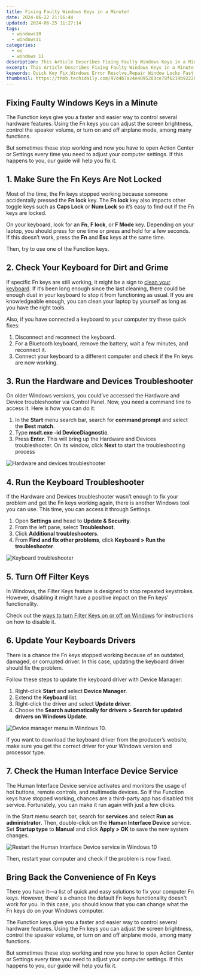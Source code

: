 ```yaml
---
title: Fixing Faulty Windows Keys in a Minute!
date: 2024-06-22 21:56:44
updated: 2024-06-25 11:27:14
tags:
  - windows10
  - windows11
categories:
  - os
  - windows 11
description: This Article Describes Fixing Faulty Windows Keys in a Minute!
excerpt: This Article Describes Fixing Faulty Windows Keys in a Minute!
keywords: Quick Key Fix,Windows Error Resolve,Repair Window Locks Fast,Faulty Keys Solution,Instant Key Correction,Minute Keyboard Mend,Efficient Key Repair
thumbnail: https://thmb.techidaily.com/97d4b7a24e4095203ce78f6219b92226bf67916637140e7062297e96c3a2c8b5.jpg
---
```


## Fixing Faulty Windows Keys in a Minute

 The Function keys give you a faster and easier way to control several hardware features. Using the Fn keys you can adjust the screen brightness, control the speaker volume, or turn on and off airplane mode, among many functions.

 But sometimes these stop working and now you have to open Action Center or Settings every time you need to adjust your computer settings. If this happens to you, our guide will help you fix it.

## 1\. Make Sure the Fn Keys Are Not Locked

 Most of the time, the Fn keys stopped working because someone accidentally pressed the **Fn lock** key. The **Fn lock** key also impacts other toggle keys such as **Caps Lock** or **Num Lock** so it’s easy to find out if the Fn keys are locked.

 On your keyboard, look for an **Fn**, **F lock**, or **F Mode** key. Depending on your laptop, you should press for one time or press and hold for a few seconds. If this doesn’t work, press the **Fn** and **Esc** keys at the same time.

 Then, try to use one of the Function keys.

## 2\. Check Your Keyboard for Dirt and Grime

 If specific Fn keys are still working, it might be a sign to [clean your keyboard](https://www.makeuseof.com/tag/how-to-clean-keyboard/). If it’s been long enough since the last cleaning, there could be enough dust in your keyboard to stop it from functioning as usual. If you are knowledgeable enough, you can clean your laptop by yourself as long as you have the right tools.

 Also, if you have connected a keyboard to your computer try these quick fixes:

1. Disconnect and reconnect the keyboard.
2. For a Bluetooth keyboard, remove the battery, wait a few minutes, and reconnect it.
3. Connect your keyboard to a different computer and check if the Fn keys are now working.

## 3\. Run the Hardware and Devices Troubleshooter

 On older Windows versions, you could’ve accessed the Hardware and Device troubleshooter via Control Panel. Now, you need a command line to access it. Here is how you can do it:

1. In the **Start** menu search bar, search for **command prompt** and select the **Best match**.
2. Type **msdt.exe -id DeviceDiagnostic**.
3. Press **Enter**. This will bring up the Hardware and Devices troubleshooter. On its window, click **Next** to start the troubleshooting process

![Hardware and devices troubleshooter](https://static1.makeuseofimages.com/wordpress/wp-content/uploads/2022/05/hardware-devices-1-2.jpg)

## 4\. Run the Keyboard Troubleshooter

 If the Hardware and Devices troubleshooter wasn’t enough to fix your problem and get the Fn keys working again, there is another Windows tool you can use. This time, you can access it through Settings.

1. Open **Settings** and head to **Update & Security**.
2. From the left pane, select **Troubleshoot**.
3. Click **Additional troubleshooters**.
4. From **Find and fix other problems**, click **Keyboard > Run the troubleshooter**.

![Keyboard troubleshooter](https://static1.makeuseofimages.com/wordpress/wp-content/uploads/2022/05/keyboard-troubleshooter-1.jpg)

## 5\. Turn Off Filter Keys

 In Windows, the Filter Keys feature is designed to stop repeated keystrokes. However, disabling it might have a positive impact on the Fn keys' functionality.

 Check out the [ways to turn Filter Keys on or off on Windows](https://www.makeuseof.com/turn-filter-keys-on-off-windows/) for instructions on how to disable it.

## 6\. Update Your Keyboards Drivers

 There is a chance the Fn keys stopped working because of an outdated, damaged, or corrupted driver. In this case, updating the keyboard driver should fix the problem.

 Follow these steps to update the keyboard driver with Device Manager:

1. Right-click **Start** and select **Device Manager**.
2. Extend the **Keyboard** list.
3. Right-click the driver and select **Update driver**.
4. Choose the **Search automatically for drivers** **\> Search for updated drivers on Windows Update**.

![Device manager menu in Windows 10.](https://static1.makeuseofimages.com/wordpress/wp-content/uploads/2022/05/keyboard-driver-1.jpg)

 If you want to download the keyboard driver from the producer’s website, make sure you get the correct driver for your Windows version and processor type.

## 7\. Check the Human Interface Device Service

 The Human Interface Device service activates and monitors the usage of hot buttons, remote controls, and multimedia devices. So if the Function keys have stopped working, chances are a third-party app has disabled this service. Fortunately, you can make it run again with just a few clicks.

 In the Start menu search bar, search for **services** and select **Run as administrator**. Then, double-click on the **Human Interface Device** service. Set **Startup type** to **Manual** and click **Apply > OK** to save the new system changes.

![Restart the Human Interface Device service in Windows 10](https://static1.makeuseofimages.com/wordpress/wp-content/uploads/2023/08/services-fn-1.jpg)

 Then, restart your computer and check if the problem is now fixed.

## Bring Back the Convenience of Fn Keys

 There you have it—a list of quick and easy solutions to fix your computer Fn keys. However, there's a chance the default Fn keys functionality doesn't work for you. In this case, you should know that you can change what the Fn keys do on your Windows computer.

 The Function keys give you a faster and easier way to control several hardware features. Using the Fn keys you can adjust the screen brightness, control the speaker volume, or turn on and off airplane mode, among many functions.

 But sometimes these stop working and now you have to open Action Center or Settings every time you need to adjust your computer settings. If this happens to you, our guide will help you fix it.
